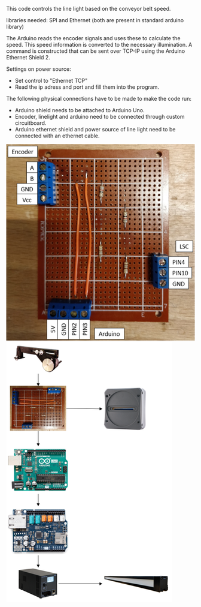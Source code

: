 This code controls the line light based on the conveyor belt speed.

libraries needed: SPI and Ethernet (both are present in standard arduino library)

The Arduino reads the encoder signals and uses these to calculate the speed.
This speed information is converted to the necessary illumination.
A command is constructed that can be sent over TCP-IP using the Arduino Ethernet Shield 2.

Settings on power source:
- Set control to "Ethernet TCP"
- Read the ip adress and port and fill them into the program.

The following physical connections have to be made to make the code run:
- Arduino shield needs to be attached to Arduino Uno.
- Encoder, linelight and arduino need to be connected through custom circuitboard.
- Arduino ethernet shield and power source of line light need to be connected with an ethernet cable.

![custom circuit board](custom-circuit-board.png)
![Physical connections](encoder-arduino-linelight-connections.png)
